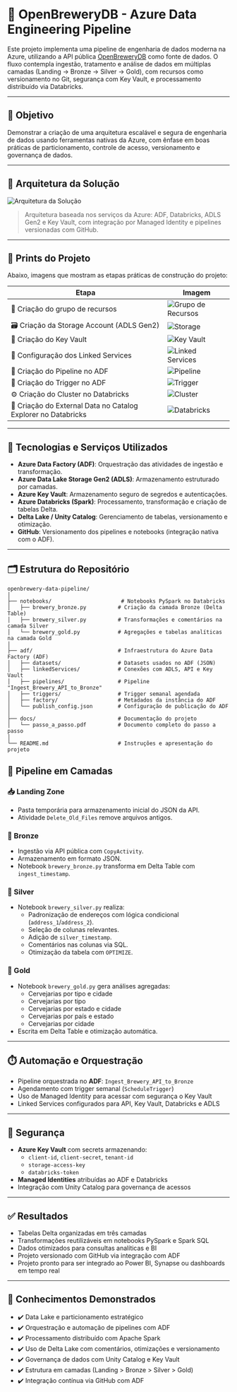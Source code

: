 # 🍺 OpenBreweryDB - Azure Data Engineering Pipeline

Este projeto implementa uma pipeline de engenharia de dados moderna na Azure, utilizando a API pública [OpenBreweryDB](https://www.openbrewerydb.org/) como fonte de dados. O fluxo contempla ingestão, tratamento e análise de dados em múltiplas camadas (Landing → Bronze → Silver → Gold), com recursos como versionamento no Git, segurança com Key Vault, e processamento distribuído via Databricks.

---

## 📌 Objetivo

Demonstrar a criação de uma arquitetura escalável e segura de engenharia de dados usando ferramentas nativas da Azure, com ênfase em boas práticas de particionamento, controle de acesso, versionamento e governança de dados.

---

## 🧱 Arquitetura da Solução

![Arquitetura da Solução](img/arquitetura_brewery_pipeline.png)

> Arquitetura baseada nos serviços da Azure: ADF, Databricks, ADLS Gen2 e Key Vault, com integração por Managed Identity e pipelines versionadas com GitHub.

---

## 📸 Prints do Projeto

Abaixo, imagens que mostram as etapas práticas de construção do projeto:

| Etapa | Imagem |
|-------|--------|
| 🔹 Criação do grupo de recursos | ![Grupo de Recursos](img/grupo_de_recursos.png) |
| 🗃️ Criação da Storage Account (ADLS Gen2) | ![Storage](img/storage_account.png) |
| 🔑 Criação do Key Vault | ![Key Vault](img/keyvault.png) |
| 🔌 Configuração dos Linked Services | ![Linked Services](img/linked_services.png) |
| 🧪 Criação do Pipeline no ADF | ![Pipeline](img/pipeline_ingestao.png) |
| 🔁 Criação do Trigger no ADF | ![Trigger](img/trigger_semanal.png) |
| ⚙️ Criação do Cluster no Databricks | ![Cluster](img/databricks_cluster.png) |
| 🚀 Criação do External Data no Catalog Explorer no Databricks | ![Databricks](img/databricks_external_data.png) |

---

## 🔧 Tecnologias e Serviços Utilizados

- **Azure Data Factory (ADF)**: Orquestração das atividades de ingestão e transformação.
- **Azure Data Lake Storage Gen2 (ADLS)**: Armazenamento estruturado por camadas.
- **Azure Key Vault**: Armazenamento seguro de segredos e autenticações.
- **Azure Databricks (Spark)**: Processamento, transformação e criação de tabelas Delta.
- **Delta Lake / Unity Catalog**: Gerenciamento de tabelas, versionamento e otimização.
- **GitHub**: Versionamento dos pipelines e notebooks (integração nativa com o ADF).

---

## 🗂️ Estrutura do Repositório


```text
openbrewery-data-pipeline/
│
├── notebooks/                      # Notebooks PySpark no Databricks
│   ├── brewery_bronze.py          # Criação da camada Bronze (Delta Table)
│   ├── brewery_silver.py          # Transformações e comentários na camada Silver
│   └── brewery_gold.py            # Agregações e tabelas analíticas na camada Gold
│
├── adf/                           # Infraestrutura do Azure Data Factory (ADF)
│   ├── datasets/                  # Datasets usados no ADF (JSON)
│   ├── linkedServices/            # Conexões com ADLS, API e Key Vault
│   ├── pipelines/                 # Pipeline "Ingest_Brewery_API_to_Bronze"
│   ├── triggers/                  # Trigger semanal agendada
│   ├── factory/                   # Metadados da instância do ADF
│   └── publish_config.json        # Configuração de publicação do ADF
│
├── docs/                          # Documentação do projeto
│   └── passo_a_passo.pdf          # Documento completo do passo a passo
│
└── README.md                      # Instruções e apresentação do projeto
```


## 🔄 Pipeline em Camadas

### **📥 Landing Zone**
- Pasta temporária para armazenamento inicial do JSON da API.
- Atividade `Delete_Old_Files` remove arquivos antigos.

### **🥉 Bronze**
- Ingestão via API pública com `CopyActivity`.
- Armazenamento em formato JSON.
- Notebook `brewery_bronze.py` transforma em Delta Table com `ingest_timestamp`.

### **🥈 Silver**
- Notebook `brewery_silver.py` realiza:
  - Padronização de endereços com lógica condicional (`address_1`/`address_2`).
  - Seleção de colunas relevantes.
  - Adição de `silver_timestamp`.
  - Comentários nas colunas via SQL.
  - Otimização da tabela com `OPTIMIZE`.

### **🥇 Gold**
- Notebook `brewery_gold.py` gera análises agregadas:
  - Cervejarias por tipo e cidade
  - Cervejarias por tipo
  - Cervejarias por estado e cidade
  - Cervejarias por país e estado
  - Cervejarias por cidade
- Escrita em Delta Table e otimização automática.

---

## ⏱️ Automação e Orquestração

- Pipeline orquestrada no **ADF**: `Ingest_Brewery_API_to_Bronze`
- Agendamento com trigger semanal (`ScheduleTrigger`)
- Uso de Managed Identity para acessar com segurança o Key Vault
- Linked Services configurados para API, Key Vault, Databricks e ADLS

---

## 🔐 Segurança

- **Azure Key Vault** com secrets armazenando:
  - `client-id`, `client-secret`, `tenant-id`
  - `storage-access-key`
  - `databricks-token`
- **Managed Identities** atribuídas ao ADF e Databricks
- Integração com Unity Catalog para governança de acessos

---

## ✅ Resultados

- Tabelas Delta organizadas em três camadas
- Transformações reutilizáveis em notebooks PySpark e Spark SQL
- Dados otimizados para consultas analíticas e BI
- Projeto versionado com GitHub via integração com ADF
- Projeto pronto para ser integrado ao Power BI, Synapse ou dashboards em tempo real

---

## 🧠 Conhecimentos Demonstrados

- ✔️ Data Lake e particionamento estratégico
- ✔️ Orquestração e automação de pipelines com ADF
- ✔️ Processamento distribuído com Apache Spark
- ✔️ Uso de Delta Lake com comentários, otimizações e versionamento
- ✔️ Governança de dados com Unity Catalog e Key Vault
- ✔️ Estrutura em camadas (Landing > Bronze > Silver > Gold)
- ✔️ Integração contínua via GitHub com ADF

